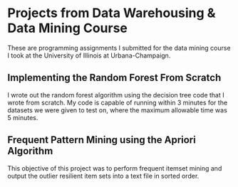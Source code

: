 # Projects from Data Warehousing & Data Mining Course
These are programming assignments I submitted for the data mining course I took at the University of Illinois at Urbana-Champaign. 
## Implementing the Random Forest From Scratch
I wrote out the random forest algorithm using the decision tree code that I wrote from scratch. My code is capable of running within 3 minutes for the datasets we were given to test on, where the maximum allowable time was 5 minutes. 

## Frequent Pattern Mining using the Apriori Algorithm
This objective of this project was to perform frequent itemset mining and output the outlier resilient item sets into a text file in sorted order.
